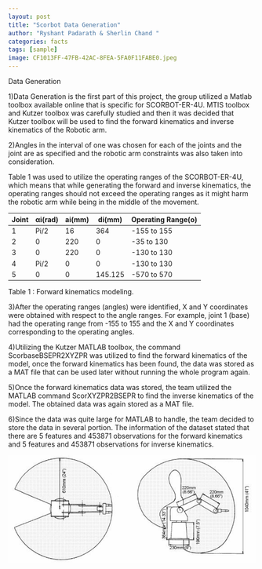 ```yaml
---
layout: post
title: "Scorbot Data Generation"
author: "Ryshant Padarath & Sherlin Chand "
categories: facts
tags: [sample]
image: CF1013FF-47FB-42AC-8FEA-5FA0F11FABE0.jpeg
---
```


Data Generation 

1)Data Generation is the first part of this project, the group utilized a Matlab toolbox available online that is specific for SCORBOT-ER-4U. MTIS toolbox and Kutzer toolbox was carefully studied and then it was decided that Kutzer toolbox will be used to find the forward kinematics and inverse kinematics of the Robotic arm. 

2)Angles in the interval of one was chosen for each of the joints and the joint are as specified and the robotic arm constraints was also taken into consideration.

Table 1 was used to utilize the operating ranges of the SCORBOT-ER-4U, which means that while generating the forward and inverse kinematics, the operating ranges should not exceed the operating ranges as it might harm the robotic arm while being in the middle of the movement.

| Joint 	| αi(rad) 	| ai(mm) 	| di(mm)  	| Operating Range(o) 	|
|-------	|---------	|--------	|---------	|--------------------	|
| 1     	| Pi/2    	| 16     	| 364     	| -155 to 155        	|
| 2     	| 0       	| 220    	| 0       	| -35 to 130         	|
| 3     	| 0       	| 220    	| 0       	| -130 to 130        	|
| 4     	| Pi/2    	| 0      	| 0       	| -130 to 130        	|
| 5     	| 0       	| 0      	| 145.125 	| -570 to 570        	|

Table 1 : Forward kinematics modeling.

3)After the operating ranges (angles) were identified, X and Y coordinates were obtained with respect to the angle ranges. For example, joint 1 (base) had the operating range from -155 to 155 and the X and Y coordinates corresponding to the operating angles.

4)Utilizing the Kutzer MATLAB toolbox, the command ScorbaseBSEPR2XYZPR was utilized to find the forward kinematics of the model, once the forward kinematics has been found, the data was stored as a MAT file that can be used later without running the whole program again.

5)Once the forward kinematics data was stored, the team utilized the MATLAB command ScorXYZPR2BSEPR to find the inverse kinematics of the model. The obtained data was again stored as a MAT file. 

6)Since the data was quite large for MATLAB to handle, the team decided to store the data in several portion. The information of the dataset stated that there are 5 features and 453871 observations for the forward kinematics and 5 features and 453871 observations for inverse kinematics. 


![image tooltip here](/assets/img/109DD180-034F-4DB1-857A-743B850836FD.jpeg)
